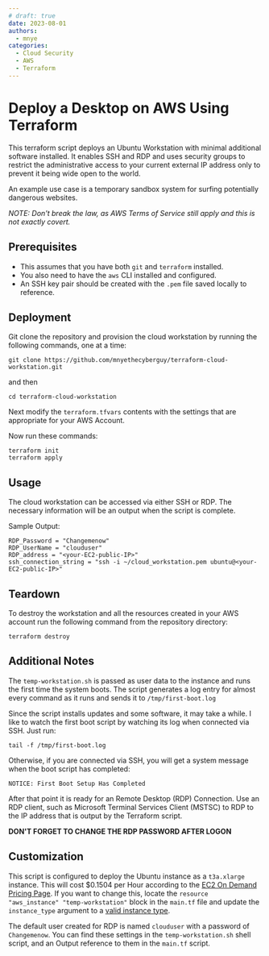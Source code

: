 ```yaml
---
# draft: true
date: 2023-08-01
authors:
  - mnye
categories:
  - Cloud Security
  - AWS
  - Terraform
---
```


# Deploy a Desktop on AWS Using Terraform

This terraform script deploys an Ubuntu Workstation with minimal additional software installed.  It enables SSH and RDP and uses security groups to restrict the administrative access to your current external IP address only to prevent it being wide open to the world.

An example use case is a temporary sandbox system for surfing potentially dangerous websites.

_NOTE: Don't break the law, as AWS Terms of Service still apply and this is not exactly covert._
<!-- more -->
## Prerequisites
 
- This assumes that you have both `git` and `terraform` installed.
- You also need to have the `aws` CLI installed and configured.
- An SSH key pair should be created with the `.pem` file saved locally to reference.

## Deployment

Git clone the repository and provision the cloud workstation by running the following commands, one at a time:

```
git clone https://github.com/mnyethecyberguy/terraform-cloud-workstation.git
```
and then

```
cd terraform-cloud-workstation
```

Next modify the `terraform.tfvars` contents with the settings that are appropriate for your AWS Account.

Now run these commands:

```
terraform init
terraform apply
```

## Usage

The cloud workstation can be accessed via either SSH or RDP. The necessary information will be an output when the script is complete.

Sample Output:

```
RDP_Password = "Changemenow"
RDP_UserName = "clouduser"
RDP_address = "<your-EC2-public-IP>"
ssh_connection_string = "ssh -i ~/cloud_workstation.pem ubuntu@<your-EC2-public-IP>"
```

## Teardown

To destroy the workstation and all the resources created in your AWS account run the following command from the repository directory:

```
terraform destroy
```

## Additional Notes

The `temp-workstation.sh` is passed as user data to the instance and runs the first time the system boots. The script generates a log entry for almost every command as it runs and sends it to `/tmp/first-boot.log`

Since the script installs updates and some software, it may take a while. I like to watch the first boot script by watching its log when connected via SSH. Just run:

```
tail -f /tmp/first-boot.log
```

Otherwise, if you are connected via SSH, you will get a system message when the boot script has completed:

```
NOTICE: First Boot Setup Has Completed
```

After that point it is ready for an Remote Desktop (RDP) Connection. Use an RDP client, such as Microsoft Terminal Services Client (MSTSC) to RDP to the IP address that is output by the Terraform script.

**DON'T FORGET TO CHANGE THE RDP PASSWORD AFTER LOGON**

## Customization

This script is configured to deploy the Ubuntu instance as a `t3a.xlarge` instance.  This will cost $0.1504 per Hour according to the [EC2 On Demand Pricing Page](https://aws.amazon.com/ec2/pricing/on-demand/). If you want to change this, locate the `resource "aws_instance" "temp-workstation"` block in the `main.tf` file and update the `instance_type` argument to a [valid instance type](https://aws.amazon.com/ec2/instance-types/). 

The default user created for RDP is named `clouduser` with a password of `Changemenow`.  You can find these settings in the `temp-workstation.sh` shell script, and an Output reference to them in the `main.tf` script.